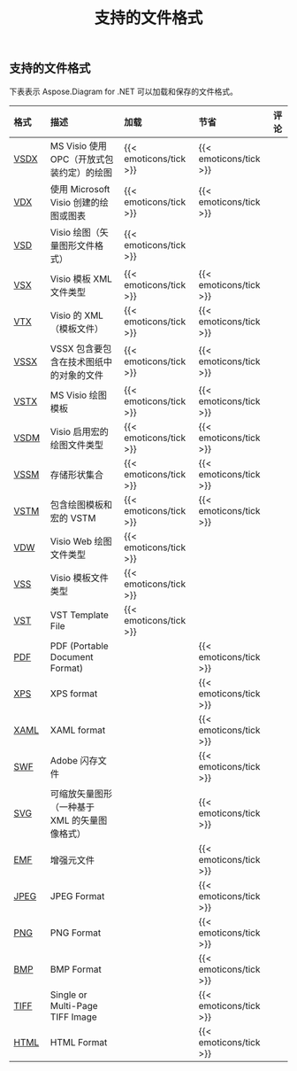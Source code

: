 ﻿---
title: 支持的文件格式
description: Aspose Diagram for .NET supports VSD, VSS, VDW, VST, VDX,VSX,VTX,VSDX, VSSX, VSTX, VSDM, VSTM, and VSSM.
type: docs
weight: 10
url: /zh/net/supported-file-formats/
---
## **支持的文件格式**
下表表示 Aspose.Diagram for .NET 可以加载和保存的文件格式。

|**格式**|**描述**|**加载**|**节省**|**评论**|
|:- |:- |:- |:- |:- |
|[VSDX](https://docs.fileformat.com/visio/vsdx/)|MS Visio 使用 OPC（开放式包装约定）的绘图|{{< emoticons/tick >}}|{{< emoticons/tick >}}||
|[VDX](https://docs.fileformat.com/visio/vdx/)  |使用 Microsoft Visio 创建的绘图或图表|{{< emoticons/tick >}}|{{< emoticons/tick >}}||
|[VSD](https://docs.fileformat.com/visio/vsd/)|Visio 绘图（矢量图形文件格式）|{{< emoticons/tick >}}|||
|[VSX](https://docs.fileformat.com/visio/vsx/)|Visio 模板 XML 文件类型|{{< emoticons/tick >}}|{{< emoticons/tick >}}||
|[VTX](https://docs.fileformat.com/visio/vtx/) |Visio 的 XML（模板文件）|{{< emoticons/tick >}}|{{< emoticons/tick >}}||
|[VSSX](https://docs.fileformat.com/visio/vssx/)|VSSX 包含要包含在技术图纸中的对象的文件|{{< emoticons/tick >}}|{{< emoticons/tick >}}||
|[VSTX](https://docs.fileformat.com/visio/vstx/)|MS Visio 绘图模板|{{< emoticons/tick >}}|{{< emoticons/tick >}}||
|[VSDM](https://docs.fileformat.com/visio/vsdm/)|Visio 启用宏的绘图文件类型|{{< emoticons/tick >}}|{{< emoticons/tick >}}||
|[VSSM](https://docs.fileformat.com/visio/vssm/) |存储形状集合|{{< emoticons/tick >}}|{{< emoticons/tick >}}||
|[VSTM](https://docs.fileformat.com/visio/vstm/) |包含绘图模板和宏的 VSTM|{{< emoticons/tick >}}|{{< emoticons/tick >}}||
|[VDW](https://docs.fileformat.com/visio/vdw/)|Visio Web 绘图文件类型|{{< emoticons/tick >}}|||
|[VSS](https://docs.fileformat.com/visio/vss/)|Visio 模板文件类型|{{< emoticons/tick >}}|||
|[VST](https://docs.fileformat.com/visio/vst/)|VST Template File|{{< emoticons/tick >}}|||
|[PDF](https://docs.fileformat.com/pdf/)|PDF (Portable Document Format)||{{< emoticons/tick >}}||
|[XPS](https://docs.fileformat.com/page-description-language/xps/)|XPS format||{{< emoticons/tick >}}||
|[XAML](https://docs.fileformat.com/web/xaml/)|XAML format||{{< emoticons/tick >}}||
|[SWF](https://docs.fileformat.com/page-description-language/swf/)|Adobe 闪存文件||{{< emoticons/tick >}}||
|[SVG](https://docs.fileformat.com/specification/page-description-language/svg/)|可缩放矢量图形（一种基于 XML 的矢量图像格式）||{{< emoticons/tick >}}||
|[EMF](https://docs.fileformat.com/image/emf/)|增强元文件||{{< emoticons/tick >}}||
|[JPEG](https://docs.fileformat.com/image/jpeg/)|JPEG Format||{{< emoticons/tick >}}||
|[PNG](https://docs.fileformat.com/image/png/)|PNG Format||{{< emoticons/tick >}}||
|[BMP](https://docs.fileformat.com/image/bmp/)|BMP Format||{{< emoticons/tick >}}||
|[TIFF](https://docs.fileformat.com/image/tiff/)|Single or Multi-Page TIFF Image||{{< emoticons/tick >}}||
|[HTML](https://docs.fileformat.com/web/html/)|HTML Format||{{< emoticons/tick >}}||

